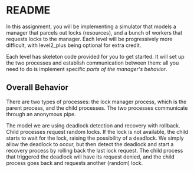 # README

In this assignment, you will be implementing a simulator that models a manager that parcels out locks (resources), and a
bunch of workers that requests locks to the manager. Each level will be progressively more difficult, with level2_plus being
optional for extra credit.

Each level has skeleton code provided for you to get started. It will set up the two processes and establish
communication between them: all you need to do is implement specific *parts of the manager's behavior*.

## Overall Behavior

There are two types of processes: the lock manager process, which is the parent process, and the child processes. The
two processes communicate through an anonymous pipe.


The model we are using deadlock detection and recovery with rollback. Child processes request random locks. If the lock
is not available, the child starts to wait for the lock, raising the possibility of a deadlock. We simply allow the
deadlock to occur, but then detect the deadlock and start a recovery process by rolling back the last lock request. The
child process that triggered the deadlock will have its request denied, and the child process goes back and requests
another (random) lock.

